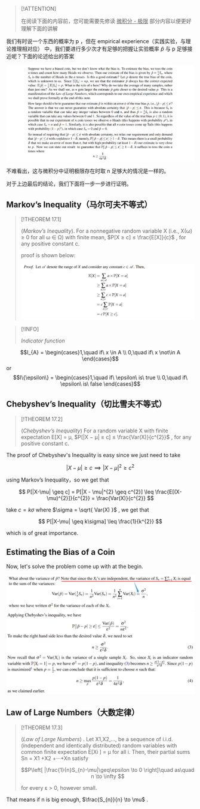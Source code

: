 
> [!ATTENTION]
>
> 在阅读下面的内容前，您可能需要先修读   <u>微积分 - 极限</u> 部分内容以便更好理解下面的讲解  

我们有时说一个东西的概率为 p ，但在 empirical experience（实践实验，与理论推理相对应） 中，我们要进行多少次才有足够的把握让实验概率 $\hat{p}$ 与 p 足够接近呢？下面的论述给出的答案

![](attachments/17-Concentration%20Inequalities%20and%20the%20Laws%20of%20Large%20Numbers.png)

不难看出，这与微积分中证明极限存在时取 n 足够大的情况是一样的。

对于上边最后的结论，我们下面将一步一步进行证明。

## Markov’s Inequality（马尔可夫不等式）

> [!THEOREM 17.1]
>
> (_Markov’s Inequality_). For a nonnegative random variable X (i.e., X(ω) ≥ 0 for all ω ∈ Ω) with finite mean, $P[X ≥ c] ≤ \frac{E[X]}{c}$ , for any positive constant c.
>
> proof is shown below:
> 
> ![](attachments/17-Concentration%20Inequalities%20and%20the%20Laws%20of%20Large%20Numbers-1.png)

> [!INFO]
>
> _Indicator function_
> 

$$I_{A} = \begin{cases}1,\quad if\ x \in A \\ 0,\quad if\ x \not\in A \end{cases}$$ or $$I\{\epsilon\} = \begin{cases}1,\quad if\ \epsilon\ is\ true \\ 0,\quad if\ \epsilon\ is\ false \end{cases}$$

## Chebyshev’s Inequality（切比雪夫不等式）

> [!THEOREM 17.2]
>
> (_Chebyshev’s Inequality_) For a random variable X with finite expectation E[X] = µ, $P[|X − µ| ≥ c] ≤ \frac{Var(X)}{c^{2}}$ , for any positive constant c.

The proof of Chebyshev's Inequality is easy since we just need to take

$$|X − \mu| ≥ c \implies |X-\mu|^{2} \geq c^{2}$$

using Markov’s Inequality，so we get that 

$$
P[|X-\mu| \geq c] = P[|X - \mu|^{2} \geq c^{2}] \leq \frac{E[(X-\mu)^{2}]}{c^{2}} = \frac{Var(X)}{c^{2}}
$$

take $c = k\sigma$ where $\sigma = \sqrt{ Var(X) }$ , we get that 

$$
P[|X-\mu| \geq k\sigma] \leq \frac{1}{k^{2}}
$$

which is of great importance.

## Estimating the Bias of a Coin

Now, let's solve the problem come up with at the begin.

![](attachments/17-Concentration%20Inequalities%20and%20the%20Laws%20of%20Large%20Numbers-2.png)
![](attachments/17-Concentration%20Inequalities%20and%20the%20Laws%20of%20Large%20Numbers-3.png)

## Law of Large Numbers（大数定律）

> [!THEOREM 17.3]
>
> (_Law of Large Numbers_) . Let X1,X2,..., be a sequence of i.i.d. (independent and identically distributed) random variables with common finite expectation E[Xi ] = µ for all i. Then, their partial sums Sn = X1 +X2 +···+Xn satisfy
>
>  $$P\left[ |\frac{1}{n}S_{n}-\mu|\geq\epsilon \to 0  \right]\quad as\quad n \to \infty $$
>
> for every ε > 0, however small.

That means if n is big enough, $\frac{S_{n}}{n} \to \mu$ .